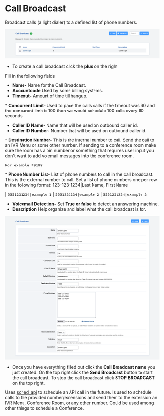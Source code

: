 # Call Broadcast

Broadcast calls (a light dialer) to a defined list of phone numbers.

![image](../_static/images/fusionpbx_call_broadcast2.png)

-   To create a call broadcast click the **plus** on the right

Fill in the following fields

-   **Name-** Name for the Call Broadcast.
-   **Accountcode** Used by some billing systems.
-   **Timeout-** Amount of time till hangup.

\* **Concurrent Limit-** Used to pace the calls calls if the timeout was
60 and the concurent limit is 100 then we would schedule 100 calls every
60 seconds.

-   **Caller ID Name-** Name that will be used on outbound caller id.
-   **Caller ID Number-** Number that will be used on outbound caller
    id.

\* **Destination Number-** This is the internal number to call. Send the
call to an IVR Menu or some other number. If sending to a conference
room make sure the room has a pin number or something that requires user
input you don\'t want to add voiemail messages into the conference room.

    For example *9198

\* **Phone Number List-** List of phone numbers to call in the call
broadcast. This is the external number to call. Set a list of phone
numbers one per row in the following format: 123-123-1234\|Last Name,
First Name

| `5551231234|example 1`
| `5551231234|example 2`
| `5551231234|example 3`

-   **Voicemail Detection-** Set **True or false** to detect an
    answering machine.
-   **Description** Help organize and label what the call broadcast is
    for.

![image](../_static/images/fusionpbx_call_broadcast1.png)

-   Once you have everything filled out click the **Call Broadcast
    name** you just created. On the top right click the **Send
    Broadcast** button to start the call broadcast. To stop the call
    broadcast click **STOP BROADCAST** on the top right.

Uses
[sched_api](https://www.freeswitch.org/confluence/display/FREESWITCH/mod_commands)
to schedule an API call in the future. Is used to schedule calls to the
provided number/extensions and send them to the extension an IVR Menu,
Conference Room, or any other number. Could be used among other things
to schedule a Conference.
